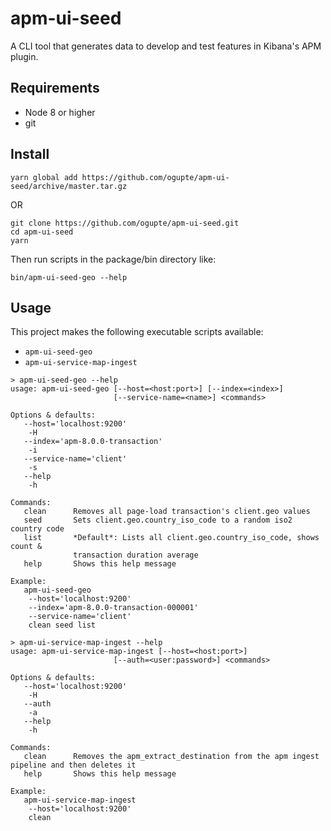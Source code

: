# apm-ui-seed
A CLI tool that generates data to develop and test features in Kibana's APM plugin.

## Requirements
- Node 8 or higher
- git

## Install 
```
yarn global add https://github.com/ogupte/apm-ui-seed/archive/master.tar.gz
```

OR

```
git clone https://github.com/ogupte/apm-ui-seed.git
cd apm-ui-seed
yarn
```
Then run scripts in the package/bin directory like:
```
bin/apm-ui-seed-geo --help
```

## Usage
This project makes the following executable scripts available:
- `apm-ui-seed-geo`
- `apm-ui-service-map-ingest`

```
> apm-ui-seed-geo --help
usage: apm-ui-seed-geo [--host=<host:port>] [--index=<index>]
                       [--service-name=<name>] <commands>

Options & defaults:
   --host='localhost:9200'
    -H
   --index='apm-8.0.0-transaction'
    -i
   --service-name='client'
    -s
   --help
    -h

Commands:
   clean      Removes all page-load transaction's client.geo values
   seed       Sets client.geo.country_iso_code to a random iso2 country code
   list       *Default*: Lists all client.geo.country_iso_code, shows count &
              transaction duration average
   help       Shows this help message

Example:
   apm-ui-seed-geo
    --host='localhost:9200'
    --index='apm-8.0.0-transaction-000001'
    --service-name='client'
    clean seed list
```

```
> apm-ui-service-map-ingest --help
usage: apm-ui-service-map-ingest [--host=<host:port>]
                       [--auth=<user:password>] <commands>

Options & defaults:
   --host='localhost:9200'
    -H
   --auth
    -a
   --help
    -h

Commands:
   clean      Removes the apm_extract_destination from the apm ingest pipeline and then deletes it
   help       Shows this help message

Example:
   apm-ui-service-map-ingest
    --host='localhost:9200'
    clean
```
